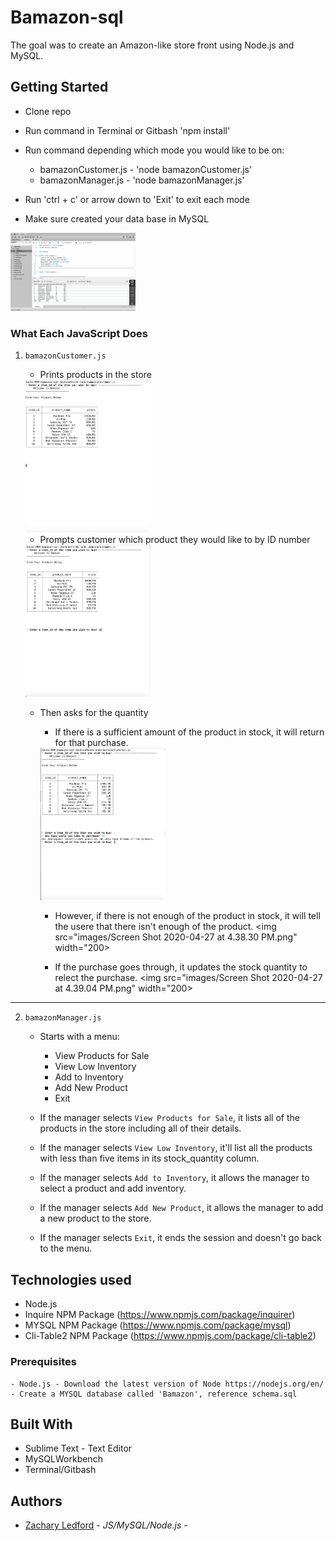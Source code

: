 # Bamazon-sql

The goal was to create an Amazon-like store front using Node.js and MySQL.

## Getting Started

- Clone repo
- Run command in Terminal or Gitbash 'npm install'
- Run command depending which mode you would like to be on:
    * bamazonCustomer.js - 'node bamazonCustomer.js'
    * bamazonManager.js - 'node bamazonManager.js'
- Run 'ctrl + c' or arrow down to 'Exit' to exit each mode

- Make sure created your data base in MySQL
<img src="images/Screen Shot 2020-04-27 at 4.30.05 PM.png" width="200">

### What Each JavaScript Does

1. `bamazonCustomer.js`

    * Prints products in the store
    <img src="images/Screen Shot 2020-04-27 at 4.36.55 PM.png" width="200">
    
    * Prompts customer which product they would like to by ID number
    <img src="images/Screen Shot 2020-04-27 at 4.37.11 PM.png" width="200">
    
    * Then asks for the quantity

        * If there is a sufficient amount of the product in stock, it will return for that purchase.
        <img src="images/Screen Shot 2020-04-27 at 4.37.48 PM.png" width="200">

        * However, if there is not enough of the product in stock, it will tell the usere that there isn't enough of the product.
        <img src="images/Screen Shot 2020-04-27 at 4.38.30 PM.png" width="200>

        * If the purchase goes through, it updates the stock quantity to relect the purchase.
        <img src="images/Screen Shot 2020-04-27 at 4.39.04 PM.png" width="200>

-----------------------------

2. `bamazonManager.js`

    * Starts with a menu:
        * View Products for Sale
        * View Low Inventory
        * Add to Inventory
        * Add New Product
        * Exit
    
    * If the manager selects `View Products for Sale`, it lists all of the products in the store including all of their details.

    * If the manager selects `View Low Inventory`, it'll list all the products with less than five items in its stock_quantity column.

    * If the manager selects `Add to Inventory`, it allows the manager to select a product and add inventory.

    * If the manager selects `Add New Product`, it allows the manager to add a new product to the store.

    * If the manager selects `Exit`, it ends the session and doesn't go back to the menu.

## Technologies used
- Node.js
- Inquire NPM Package (https://www.npmjs.com/package/inquirer)
- MYSQL NPM Package (https://www.npmjs.com/package/mysql)
- Cli-Table2 NPM Package (https://www.npmjs.com/package/cli-table2)
### Prerequisites

```
- Node.js - Download the latest version of Node https://nodejs.org/en/
- Create a MYSQL database called 'Bamazon', reference schema.sql
```

## Built With

* Sublime Text - Text Editor
* MySQLWorkbench
* Terminal/Gitbash

## Authors

* [Zachary Ledford](https://github.com/thePROZACH25) - *JS/MySQL/Node.js* - 